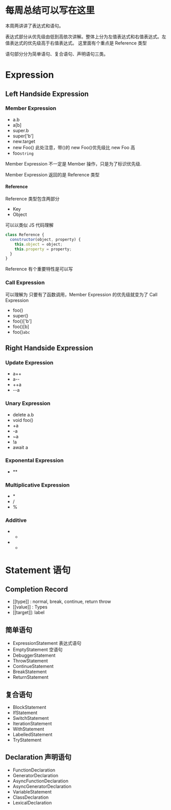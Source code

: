 # 每周总结可以写在这里

本周两讲讲了表达式和语句。

表达式部分从优先级由低到高依次讲解。整体上分为左值表达式和右值表达式。左值表达式的优先级高于右值表达式。
这里面有个重点是 Reference 类型

语句部分分为简单语句、复合语句、声明语句三类。

# Expression

## Left Handside Expression

### Member Expression

- a.b
- a[b]
- super.b
- super['b']
- new.target
- new Foo() 此处注意，带()的 new Foo()优先级比 new Foo 高
- foo`string`

Member Expression 不一定是 Member 操作，只是为了标识优先级.

Member Expression 返回的是 Reference 类型

#### Reference

Reference 类型包含两部分

- Key
- Object

可以以类似 JS 代码理解

```javascript
class Reference {
  constructor(object, property) {
    this.object = object;
    this.property = property;
  }
}
```

Reference 有个重要特性是可以写

### Call Expression

可以理解为 只要有了函数调用，Member Expression 的优先级就变为了 Call Expression

- foo()
- super()
- foo()['b']
- foo()[b]
- foo()`abc`

## Right Handside Expression

### Update Expression

- a++
- a--
- ++a
- --a

### Unary Expression

- delete a.b
- void foo()
- +a
- -a
- ~a
- !a
- await a

### Exponental Expression

- \*\*

### Multiplicative Expression

- \*
- /
- %

### Additive

- +
- -

# Statement 语句

## Completion Record

- [[type]] : normal, break, continue, return throw
- [[value]] : Types
- [[target]]: label

## 简单语句

- ExpressionStatement 表达式语句
- EmptyStatement 空语句
- DebuggerStatement
- ThrowStatement
- ContinueStatement
- BreakStatement
- ReturnStatement

## 复合语句

- BlockStatement
- IfStatement
- SwitchStatement
- IterationStatement
- WithStatement
- LabelledStatement
- TryStatement

## Declaration 声明语句

- FunctionDeclaration
- GeneratorDeclaration
- AsyncFunctionDeclaration
- AsyncGeneratorDeclaration
- VariableStatement
- ClassDeclaration
- LexicalDeclaration
